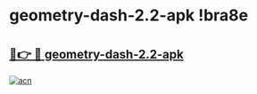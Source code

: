 # geometry-dash-2.2-apk !bra8e

# <h2><a href="https://xsrvnt.esa.edu.pl?title=geometry-dash-2.2-apk&ref=bra8e">🔗👉 🔴 geometry-dash-2.2-apk</a></h2>

[![acn](https://github.com/user-attachments/assets/0f9c940e-d8b0-45ae-aac7-cd30a18b3e1c)](https://xsrvnt.esa.edu.pl?title=geometry-dash-2.2-apk&ref=bra8e)


